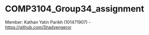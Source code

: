 # COMP3104_Group34_assignment

Member: Kathan Yatin Parikh (101471907) - https://github.com/Shadvengeror
